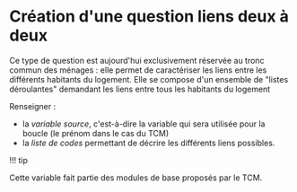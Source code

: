 # Création d'une question liens deux à deux

Ce type de question est aujourd'hui exclusivement réservée au tronc commun des ménages : elle permet de caractériser les liens entre les différents habitants du logement. Elle se compose d'un ensemble de "listes déroulantes" demandant les liens entre tous les habitants du logement

Renseigner :

- la _variable source_, c'est-à-dire la variable qui sera utilisée pour la boucle (le prénom dans le cas du TCM)
- la _liste de codes_ permettant de décrire les différents liens possibles.

!!! tip

Cette variable fait partie des modules de base proposés par le TCM.

##
